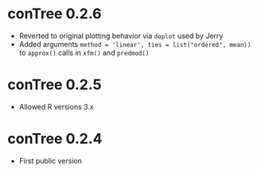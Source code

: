 # conTree 0.2.6

- Reverted to original plotting behavior via `doplot` used by Jerry
- Added arguments `method = 'linear', ties = list("ordered", mean))`
  to `approx()` calls in `xfm()` and `predmod()`

# conTree 0.2.5

- Allowed R versions 3.x

# conTree 0.2.4

- First public version
